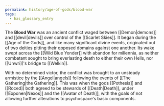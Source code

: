 ```yaml
---
permalink: history/age-of-gods/blood-war
tags:
  - has_glossary_entry
---
```


The **Blood War** was an ancient conflict waged between [[Demon|demons]] and [[devil|devils]] over control of the [[Scarlet Skies]]. It began during the [[Age of the Gods]], and like many significant divine events, originated out of two deities pitting their opposed domains against one another. Its wake swept across the [[Wild Blue Yonder]] with abandon for millennia, as neither combatant sought to bring everlasting death to either their own Hells, nor [[Unwri]]'s bridge to [[Welkin]]. 

With no determined victor, the conflict was brought to an unsteady armistice by the [[Angel|angels]] following the events of [[The Gathering|the Gathering]]. This was when the gods [[Pothesis]] and [[Roced]] both agreed to be stewards of [[Death|Death]], under [[Exponen|Nexos]] and the [[Avatar of Death]], with the goals of not allowing further alterations to psychospace's basic components.